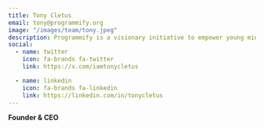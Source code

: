 ```yaml
---
title: Tony Cletus
email: tony@programmify.org
image: "/images/team/tony.jpeg"
description: Programmify is a visionary initiative to empower young minds through comprehensive IT education
social:
  - name: twitter
    icon: fa-brands fa-twitter
    link: https://x.com/iamtonycletus

  - name: linkedin
    icon: fa-brands fa-linkedin
    link: https://linkedin.com/in/tonycletus
---
```

**Founder & CEO**